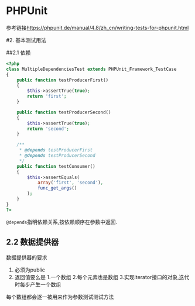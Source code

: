 # PHPUnit

参考链接<https://phpunit.de/manual/4.8/zh_cn/writing-tests-for-phpunit.html>

#2. 基本测试用法

##2.1 依赖

```php
<?php
class MultipleDependenciesTest extends PHPUnit_Framework_TestCase
{
    public function testProducerFirst()
    {
        $this->assertTrue(true);
        return 'first';
    }

    public function testProducerSecond()
    {
        $this->assertTrue(true);
        return 'second';
    }

    /**
     * @depends testProducerFirst
     * @depends testProducerSecond
     */
    public function testConsumer()
    {
        $this->assertEquals(
            array('first', 'second'),
            func_get_args()
        );
    }
}
?>
```

`@depends`指明依赖关系,按依赖顺序在参数中返回.

## 2.2 数据提供器

数据提供器的要求

1. 必须为public
2. 返回值要么是
   1.一个数组
   2.每个元素也是数组
   3.实现Iterator接口的对象,迭代时每步产生一个数组

每个数组都会逐一被用来作为参数测试测试方法

